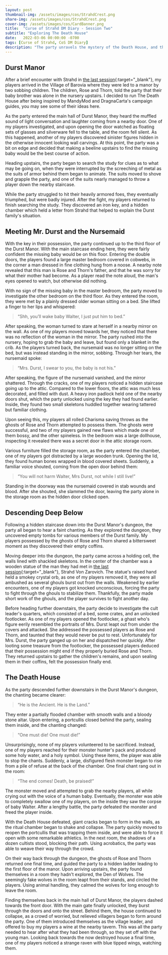 ```yaml
---
layout: post
thumbnail-img: /assets/images/cos/StrahdCrest.png
share-img: /assets/images/cos/StrahdCrest.png
cover-img: /assets/images/cos/CardBanner.png
title:  "Curse of Strahd DM Diary - Session Two"
subtitle: "Exploring The Death House"
date:   2022-03-06 00:00:00 -0700
tags: [Curse of Strahd, CoS DM Diary]
description: "The party unravels the mystery of the Death House, and the Durst Family."
---
```


## Durst Manor
After a brief encounter with Strahd in [the last session](https://yetanothertyler.com/2022-02-25-cos-diary-session-1/){:target="_blank"}, my players arrived in the Village of Barovia where they were led to a manor by two sobbing children. The children, Rose and Thorn, told the party that their baby brother was alone in the nursery upstairs. I decided to run The Death House after being inspired by MandyMod and DragnaCarta's campaign guides, you may see some of their ideas here.

As the party entered the main hall of Durst Manor, they heard the muffled sound of light conversation and laughter coming from a nearby door. One of my players investigated, and upon opening the door watched as floating sets of glasses and silverware fell to the table, and the room fell silent. As this happened, another of my players discovered sinister figures hidden in the otherwise innocent looking wall carvings. At this point, the party was a bit on edge and decided that making a beeline upstairs to find the missing baby would be the best course of action.

Heading upstairs, the party began to search the study for clues as to what may be going on, when they were interrupted by the screeching of metal as the suits of armor behind them began to animate. The suits moved to shove and grapple the party, and one of the suits nearly managed to throw a player down the nearby staircase.

While the party struggled to hit their heavily armored foes, they eventually triumphed, but were badly injured. After the fight, my players returned to finish searching the study. They discovered an iron key, and a hidden chamber which held a letter from Strahd that helped to explain the Durst family's situation.

## Meeting Mr. Durst and the Nursemaid
With the key in their possession, the party continued up to the third floor of the Durst Manor. With the main staircase ending here, they were fairly confident the missing baby would be on this floor. Entering the double doors, the players found a large master bedroom covered in cobwebs, in the corner a man dressed in fine clothing hung from a noose. A nearby note revealed that this man is Rose and Thorn's father, and that he was sorry for what their mother had become. As a player read the note aloud, the man's eyes opened to watch, but otherwise did nothing.

With no sign of the missing baby in the master bedroom, the party moved to investigate the other bedroom on the third floor. As they entered the room, they were met by a plainly dressed older woman sitting on a bed. She lifted a finger to her lips and whispered:

> “Shh, you’ll wake baby Walter, I just put him to bed.”

After speaking, the woman turned to stare at herself in a nearby mirror on the wall. As one of my players moved towards her, they noticed that there was no reflection of the woman in the mirror. The party rushed into the nursery, hoping to grab the baby and leave, but found only a blanket in the crib. As the players turned back, the nursemaid was no longer sitting on the bed, but was instead standing in the mirror, sobbing. Through her tears, the nursemaid spoke:

> “Mrs. Durst, I swear to you, the baby is not his.”

After speaking, the figure of the nursemaid vanished, and the mirror shattered. Through the cracks, one of my players noticed a hidden staircase going up to the attic. Compared to the lower floors, the attic was much less decorated, and filled with dust. A heavy iron padlock held one of the nearby doors shut, which the party unlocked using the key they had found earlier. Inside, they found two small skeletons huddled together wearing tattered but familiar clothing.

Upon seeing this, my players all rolled Charisma saving throws as the ghosts of Rose and Thorn attempted to possess them. The ghosts were successful, and two of my players gained new flaws which made one of them bossy, and the other spineless. In the bedroom was a large dollhouse, inspecting it revealed there was a secret door in the attic storage room.

Various furniture filled the storage room, as the party entered the chamber, one of my players got distracted by a large wooden trunk. Opening the lid, they found human bones wrapped in blood covered sheets. Suddenly, a familiar voice shouted, coming from the open door behind them:

> “You will not harm Walter, Mrs Durst, not while I still live!”

Standing in the doorway was the nursemaid covered in stab wounds and blood. After she shouted, she slammed the door, leaving the party alone in the storage room as the hidden door clicked open.

## Descending Deep Below
Following a hidden staircase down into the Durst Manor's dungeon, the party all began to hear a faint chanting. As they explored the dungeon, they uncovered empty tombs for various members of the Durst family. My players possessed by the ghosts of Rose and Thorn shared a bittersweet moment as they discovered their empty coffins.

Moving deeper into the dungeon, the party came across a holding cell, the walls lined with shackled skeletons. In the center of the chamber was a wooden statue of the man they had met in [the last session](https://yetanothertyler.com/2022-02-25-cos-diary-session-1/){:target="_blank"}, Strahd Von Zarovich. The statue's raised hand held a smokey crystal orb, as one of my players removed it, they were all ambushed as several ghouls burst out from the walls. Weakened by earlier encounters, one of my players got knocked unconscious, forcing the party to fight through the ghouls to stabilize them. Thankfully, the party made short work of the ghouls, and the player survives to fight another day.

Before heading further downstairs, the party decide to investigate the cult leader's quarters, which consisted of a bed, some crates, and an unlocked footlocker. As one of my players opened the footlocker, a ghast who's figure eerily resembled the portraits of Mrs. Durst leapt out from under the covers and attacked. She addressed the possessed players as Rose and Thorn, and taunted that they would never be put to rest. Unfortunately for Mrs. Durst, the party ganged up on her and dispatched her quickly. After looting some treasure from the footlocker, the possessed players deduced that their possession might end if they properly buried Rose and Thorn. They returned upstairs to gather the children's remains, and upon sealing them in their coffins, felt the possession finally end.

## The Death House
As the party descended further downstairs in the Durst Manor's dungeon, the chanting became clearer:

> “He is the Ancient. He is the Land.”

They enter a partially flooded chamber with smooth walls and a bloody stone altar. Upon entering, a portcullis closed behind the party, sealing them inside, and the chanting changed:

> “One must die! One must die!”

Unsurprisingly, none of my players volunteered to be sacrificed. Instead, one of my players reached for their monster hunter's pack and produced some holy water, and a holy symbol. Using these items, the player was able to stop the chants. Suddenly, a large, disfigured flesh monster began to rise from a pile of refuse at the back of the chamber. One final chant rang out in the room:

> “The end comes! Death, be praised!”

The monster moved and attempted to grab the nearby players, all while crying out with the voice of a human baby. Eventually, the monster was able to completely swallow one of my players, on the inside they saw the corpse of baby Walter. After a lengthy battle, the party defeated the monster and freed the player inside.

With the Death House defeated, giant cracks began to form in the walls, as the ritual chamber began to shake and collapse. The party quickly moved to reopen the portcullis that was trapping them inside, and were able to force it open with some remarkable athletics. In the next room, the shadows of a dozen cultists stood, blocking their path. Using acrobatics, the party was able to weave their way through the crowd.

On their way back through the dungeon, the ghosts of Rose and Thorn returned one final time, and guided the party to a hidden ladder leading to the first floor of the manor. Upon arriving upstairs, the party found themselves in a room they hadn't explored, the Den of Wolves. The seemingly fake wolves in the room leapt from their stands, and circled the players. Using animal handling, they calmed the wolves for long enough to leave the room.

Finding themselves back in the main hall of Durst Manor, the players dashed towards the front door. With the main gate finally unlocked, they burst through the doors and onto the street. Behind them, the house continued to collapse, as a crowd of worried, but relieved villagers began to form around the party. One of them introduced themselves as the village leader, and offered to buy my players a wine at the nearby tavern. This was all the party needed to hear after what they had been through, so they set off with the young man. Looking back towards the now destroyed house a final time, one of my players noticed a strange raven with blue tipped wings, watching them.